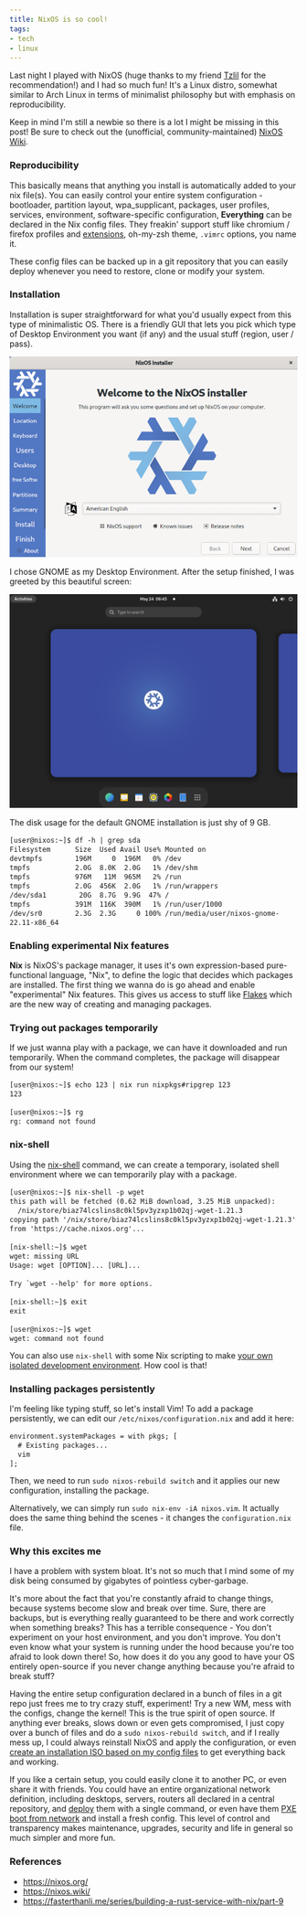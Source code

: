 ```yaml
---
title: NixOS is so cool!
tags:
- tech
- linux
---
```


Last night I played with NixOS (huge thanks to my friend [Tzlil](https://tzlil.net) for the recommendation!) and I had so much fun! It's a Linux distro, somewhat similar to Arch Linux in terms of minimalist philosophy but with emphasis on reproducibility.

Keep in mind I'm still a newbie so there is a lot I might be missing in this post! Be sure to check out the (unofficial, community-maintained) [NixOS Wiki](https://nixos.wiki/).

### Reproducibility
This basically means that anything you install is automatically added to your nix file(s). You can easily control your entire system configuration - bootloader, partition layout, wpa_supplicant, packages, user profiles, services, environment, software-specific configuration, **Everything** can be declared in the Nix config files. They freakin' support stuff like chromium / firefox profiles and [extensions](https://search.nixos.org/options?channel=unstable&show=programs.chromium.extensions&from=0&size=50&sort=relevance&type=packages&query=programs.chromium), oh-my-zsh theme, `.vimrc` options, you name it.

These config files can be backed up in a git repository that you can easily deploy whenever you need to restore, clone or modify your system.

### Installation
Installation is super straightforward for what you'd usually expect from this type of minimalistic OS. There is a friendly GUI that lets you pick which type of Desktop Environment you want (if any) and the usual stuff (region, user / pass).

![](/images/nixos-installer.png)

I chose GNOME as my Desktop Environment. After the setup finished, I was greeted by this beautiful screen:

![](/images/nixos-installed.png)

The disk usage for the default GNOME installation is just shy of 9 GB.
```
[user@nixos:~]$ df -h | grep sda
Filesystem      Size  Used Avail Use% Mounted on
devtmpfs        196M     0  196M   0% /dev
tmpfs           2.0G  8.0K  2.0G   1% /dev/shm
tmpfs           976M   11M  965M   2% /run
tmpfs           2.0G  456K  2.0G   1% /run/wrappers
/dev/sda1        20G  8.7G  9.9G  47% /
tmpfs           391M  116K  390M   1% /run/user/1000
/dev/sr0        2.3G  2.3G     0 100% /run/media/user/nixos-gnome-22.11-x86_64
```

### Enabling experimental Nix features
**Nix** is NixOS's package manager, it uses it's own expression-based pure-functional language, "Nix", to define the logic that decides which packages are installed. The first thing we wanna do is go ahead and enable "experimental" Nix features. This gives us access to stuff like [Flakes](https://nixos.wiki/wiki/Flakes) which are the new way of creating and managing packages.

### Trying out packages temporarily

If we just wanna play with a package, we can have it downloaded and run temporarily.
When the command completes, the package will disappear from our system!

```
[user@nixos:~]$ echo 123 | nix run nixpkgs#ripgrep 123
123

[user@nixos:~]$ rg
rg: command not found
```

### nix-shell

Using the [nix-shell](https://nixos.org/manual/nix/stable/command-ref/nix-shell.html) command, we can create a temporary, isolated shell environment where we can temporarily play with a package.

```
[user@nixos:~]$ nix-shell -p wget
this path will be fetched (0.62 MiB download, 3.25 MiB unpacked):
  /nix/store/biaz74lcslins8c0kl5pv3yzxp1b02qj-wget-1.21.3
copying path '/nix/store/biaz74lcslins8c0kl5pv3yzxp1b02qj-wget-1.21.3' from 'https://cache.nixos.org'...

[nix-shell:~]$ wget
wget: missing URL
Usage: wget [OPTION]... [URL]...

Try `wget --help' for more options.

[nix-shell:~]$ exit
exit

[user@nixos:~]$ wget
wget: command not found
```

You can also use `nix-shell` with some Nix scripting to make [your own isolated development environment](https://nixos.wiki/wiki/Development_environment_with_nix-shell). How cool is that!

### Installing packages persistently
I'm feeling like typing stuff, so let's install Vim!
To add a package persistently, we can edit our `/etc/nixos/configuration.nix` and add it here:
```
environment.systemPackages = with pkgs; [
  # Existing packages...
  vim
];
```

Then, we need to run `sudo nixos-rebuild switch` and it applies our new configuration, installing the package.

Alternatively, we can simply run `sudo nix-env -iA nixos.vim`.
It actually does the same thing behind the scenes - it changes the `configuration.nix` file.

### Why this excites me
I have a problem with system bloat.
It's not so much that I mind some of my disk being consumed by gigabytes of pointless cyber-garbage.

It's more about the fact that you're constantly afraid to change things, because systems become slow and break over time. Sure, there are backups, but is everything really guaranteed to be there and work correctly when something breaks? This has a terrible consequence - You don't experiment on your host environment, and you don't improve. You don't even know what your system is running under the hood because you're too afraid to look down there! So, how does it do you any good to have your OS entirely open-source if you never change anything because you're afraid to break stuff? 

Having the entire setup configuration declared in a bunch of files in a git repo just frees me to try crazy stuff, experiment! Try a new WM, mess with the configs, change the kernel! This is the true spirit of open source. If anything ever breaks, slows down or even gets compromised, I just copy over a bunch of files and do a `sudo nixos-rebuild switch`, and if I really mess up, I could always reinstall NixOS and apply the configuration, or even [create an installation ISO based on my config files](https://nixos.wiki/wiki/Creating_a_NixOS_live_CD) to get everything back and working.

If you like a certain setup, you could easily clone it to another PC, or even share it with friends. You could have an entire organizational network definition, including desktops, servers, routers all declared in a central repository, and [deploy](https://nixops.readthedocs.io/en/latest/overview.html) them with a single command, or even have them [PXE boot from network](https://nixos.wiki/wiki/Netboot) and install a fresh config. This level of control and transparency makes maintenance, upgrades, security and life in general so much simpler and more fun.

### References
- https://nixos.org/
- https://nixos.wiki/
- https://fasterthanli.me/series/building-a-rust-service-with-nix/part-9
